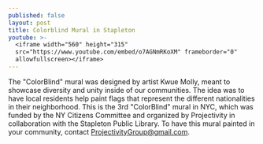 ```yaml
---
published: false
layout: post
title: Colorblind Mural in Stapleton
youtube: >-
  <iframe width="560" height="315"
  src="https://www.youtube.com/embed/o7AGNmRKoXM" frameborder="0"
  allowfullscreen></iframe>
---
```

The "ColorBlind" mural was designed by artist Kwue Molly, meant to showcase diversity and unity inside of our communities.  The idea was to have local residents help paint flags that represent the different nationalities in their neighborhood.  This is the 3rd "ColorBlind" mural in NYC, which was funded by the NY Citizens Committee and organized by Projectivity in collaboration with the Stapleton Public Library.  To have this mural painted in your community, contact ProjectivityGroup@gmail.com.

